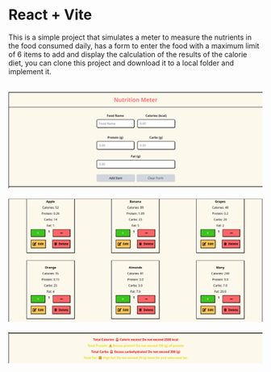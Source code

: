 # React + Vite

This is a simple project that simulates a meter to measure the nutrients in the food consumed daily, has a form to enter the food with a maximum limit of 6 items to add and display the calculation of the results of the calorie diet, you can clone this project and download it to a local folder and implement it.

&nbsp; ![Form](./src/assets/Project01.png) &nbsp; ![Elements](./src/assets/Project02.png) &nbsp; 
![Results](./src/assets/Project03.png)
